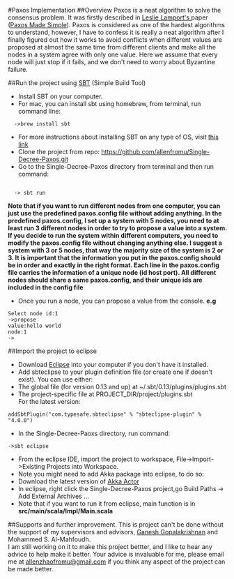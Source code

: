 #Paxos Implementation
##Overview
Paxos is a neat algorithm to solve the consensus problem. It was firstly described in <a href="http://www.lamport.org" target="_blank">Leslie Lamport's </a> paper (<a href="http://research.microsoft.com/en-us/um/people/lamport/pubs/paxos-simple.pdf" target="_blank">Paxos Made Simple</a>). Paxos is considered as one of the hardest algorithms to understand, however, I have to confess it is really a neat algorithm after I finally figured out how it works to avoid conflicts when different values are proposed at almost the same time from different clients and make all the nodes in a system agree with only one value. Here we assume that every node will just stop if it fails, and we don't need to worry about Byzantine failure. 

##Run the project using <a href="http://www.scala-sbt.org" target="_blank">SBT</a> (Simple Build Tool)
 * Install SBT on your computer.
  * For mac, you can install sbt using homebrew, from terminal, run command line: 
   ```
     ->brew install sbt
   ```
  * For more instructions about installing SBT on any type of OS, visit <a href="http://www.scala-sbt.org/release/tutorial/Setup.html" target="_blank">this link</a>
 * Clone the project from repo: https://github.com/allenfromu/Single-Decree-Paxos.git
 * Go to the Single-Decree-Paxos directory from terminal and then run command: 
 ``` 
 
   -> sbt run
 ```
**Note that if you want to run different nodes from one computer, you can just use the predefined paxos.config file without adding anything. In the predefined paxos.config, I set up a system with 5 nodes, you need to at least run 3 different nodes in order to try to propose a value into a system. If you decide to run the system within different computers, you need to modify the paxos.config file without changing anything else. I suggest a system with 3 or 5 nodes, that way the majority size of the system is 2 or 3. It is important that the information you put in the paxos.config should be in order and exactly in the right format. Each line in the paxos.config file carries the information of a unique node (id host port). All different nodes should share a same paxos.config, and their unique ids are included in the config file**
* Once you run a node, you can propose a value from the console.
**e.g**
```
Select node id:1
->propose
value:hello world
node:1
->
```

##Import the project to eclipse
 * Download <a href="http://www.eclipse.org" target="_blank">Eclipse</a> into your computer if you don't have it installed.
 * Add sbteclipse to your plugin definition file (or create one if doesn't exist). You can use either:
  * The global file (for version 0.13 and up) at ~/.sbt/0.13/plugins/plugins.sbt
  * The project-specific file at PROJECT_DIR/project/plugins.sbt
<br>For the latest version:
```
addSbtPlugin("com.typesafe.sbteclipse" % "sbteclipse-plugin" % "4.0.0")

```
 * In the Single-Decree-Paoxs directory, run command:

```
->sbt eclipse
```
 * From the eclipse IDE, import the project to workspace, File->Import->Existing Projects into Workspace.
 * Note you might need to add Akka package into eclipse, to do so:
  * Download the latest version of <a href="http://akka.io/downloads/" target="_blank"> Akka Actor</a>
  * In eclipse, right click the Single-Decree-Paxos project,go Build Paths -> Add External Archives ...
 * Note that if you want to run it from eclipse, main function is in **src/main/scala/Impl/Main.scala**
 
##Supports and further improvement.
This is project can't be done without the support of my supervisors and advisors, <a href="http://www.cs.utah.edu/~ganesh/" target="_blank">Ganesh Gopalakrishnan</a> and Mohammed S. Al-Mahfoudh. 
<br>I am still working on it to make this project bettter, and I like to hear any advice to help make it better. Your advice is invaluable for me, please email me at allenzhaofromu@gmail.com if you think any aspect of the project can be made better.











